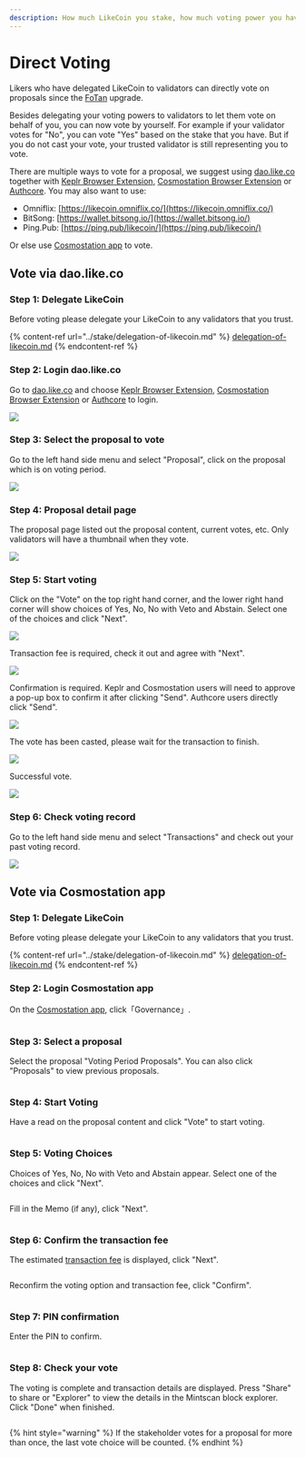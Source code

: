 ```yaml
---
description: How much LikeCoin you stake, how much voting power you have
---
```


# Direct Voting

Likers who have delegated LikeCoin to validators can directly vote on proposals since the [FoTan](https://cloudflare-ipfs.com/ipfs/Qmb7AYNsbRJ95dWXCYCkUbpypAVfuxMZwB1D8wFHfwrLyc/) upgrade. &#x20;

Besides delegating your voting powers to validators to let them vote on behalf of you, you can now vote by yourself. For example if your validator votes for "No", you can vote "Yes" based on the stake that you have. But if you do not cast your vote, your trusted validator is still representing you to vote.

There are multiple ways to vote for a proposal, we suggest using [dao.like.co](https://dao.like.co/welcome) together with [Keplr Browser Extension](../wallet/keplr/), [Cosmostation Browser Extension](../wallet/cosmostation/) or [Authcore](../../user-guide/liker-id/register/). You may also want to use:

* Omniflix: [https://likecoin.omniflix.co/](https://likecoin.omniflix.co/)
* BitSong: [https://wallet.bitsong.io/](https://wallet.bitsong.io/)
* Ping.Pub: [https://ping.pub/likecoin/](https://ping.pub/likecoin/)

Or else use [Cosmostation app](../wallet/cosmostation-app/) to vote.

## Vote via dao.like.co

### Step 1: Delegate LikeCoin

Before voting please delegate your LikeCoin to any validators that you trust.

{% content-ref url="../stake/delegation-of-likecoin.md" %}
[delegation-of-likecoin.md](../stake/delegation-of-likecoin.md)
{% endcontent-ref %}

### Step 2: Login dao.like.co

Go to [dao.like.co](https://dao.like.co/) and choose [Keplr Browser Extension](../wallet/keplr/), [Cosmostation Browser Extension](../wallet/cosmostation/) or [Authcore](../../user-guide/liker-id/register/) to login.

![](<../../.gitbook/assets/Civic Liker Web 3-01.png>)

### &#xD;Step 3: Select the proposal to vote

Go to the left hand side menu and select "Proposal", click on the proposal which is on voting period.

![](../../.gitbook/assets/direct-vote-02.png)

### &#xD;Step 4: Proposal detail page

The proposal page listed out the proposal content, current votes, etc. Only validators will have a thumbnail when they vote.

![](../../.gitbook/assets/direct-vote-03.png)

### Step 5: Start voting

Click on the "Vote" on the top right hand corner, and the lower right hand corner will show choices of Yes, No, No with Veto and Abstain. Select one of the choices and click "Next".

![](../../.gitbook/assets/direct-vote-04.png)

Transaction fee is required, check it out and agree with "Next".



![](../../.gitbook/assets/direct-vote-05.png)

Confirmation is required. Keplr and Cosmostation users will need to approve a pop-up box to confirm it after clicking "Send". Authcore users directly click "Send".



![](../../.gitbook/assets/direct-vote-06.png)

The vote has been casted, please wait for the transaction to finish.

![](../../.gitbook/assets/direct-vote-07.png)

Successful vote.

![](../../.gitbook/assets/direct-vote-08.png)

### &#xD;Step 6: Check voting record

Go to the left hand side menu and select "Transactions" and check out your past voting record.

![](../../.gitbook/assets/direct-vote-09.png)

## Vote via Cosmostation app

### Step 1: Delegate LikeCoin

Before voting please delegate your LikeCoin to any validators that you trust.

{% content-ref url="../stake/delegation-of-likecoin.md" %}
[delegation-of-likecoin.md](../stake/delegation-of-likecoin.md)
{% endcontent-ref %}

### Step 2: Login Cosmostation app

On the [Cosmostation app](../wallet/cosmostation-app/), click「Governance」.

<figure><img src="../../.gitbook/assets/Cosmostation mobile vote 1.png" alt=""><figcaption></figcaption></figure>

### Step 3: Select a proposal

Select the proposal "Voting Period Proposals". You can also click "Proposals" to view previous proposals.

<figure><img src="../../.gitbook/assets/Cosmostation mobile vote 2.png" alt=""><figcaption></figcaption></figure>

### Step 4: Start Voting

Have a read on the proposal content and click "Vote" to start voting.

<figure><img src="../../.gitbook/assets/Cosmostation mobile vote 3.png" alt=""><figcaption></figcaption></figure>

### Step 5: Voting Choices

Choices of Yes, No, No with Veto and Abstain appear. Select one of the choices and click "Next".

<figure><img src="../../.gitbook/assets/Cosmostation mobile vote 4.png" alt=""><figcaption></figcaption></figure>

Fill in the Memo (if any), click "Next".

<figure><img src="../../.gitbook/assets/Cosmostation mobile vote 5.png" alt=""><figcaption></figcaption></figure>

### Step 6: Confirm the transaction fee

The estimated [transaction fee](../wallet/transaction-fee.md) is displayed, click "Next".

<figure><img src="../../.gitbook/assets/Cosmostation mobile vote 6.png" alt=""><figcaption></figcaption></figure>

Reconfirm the voting option and transaction fee, click "Confirm".

<figure><img src="../../.gitbook/assets/Cosmostation mobile vote 7.png" alt=""><figcaption></figcaption></figure>

### Step 7: PIN confirmation

Enter the PIN to confirm.

<figure><img src="../../.gitbook/assets/Cosmostation mobile send 7.jpg" alt=""><figcaption></figcaption></figure>

### Step 8: Check your vote

The voting is complete and transaction details are displayed. Press "Share" to share or "Explorer" to view the details in the Mintscan block explorer. Click "Done" when finished.

<figure><img src="../../.gitbook/assets/Cosmostation mobile vote 8.png" alt=""><figcaption></figcaption></figure>

{% hint style="warning" %}
If the stakeholder votes for a proposal for more than once, the last vote choice will be counted.
{% endhint %}
